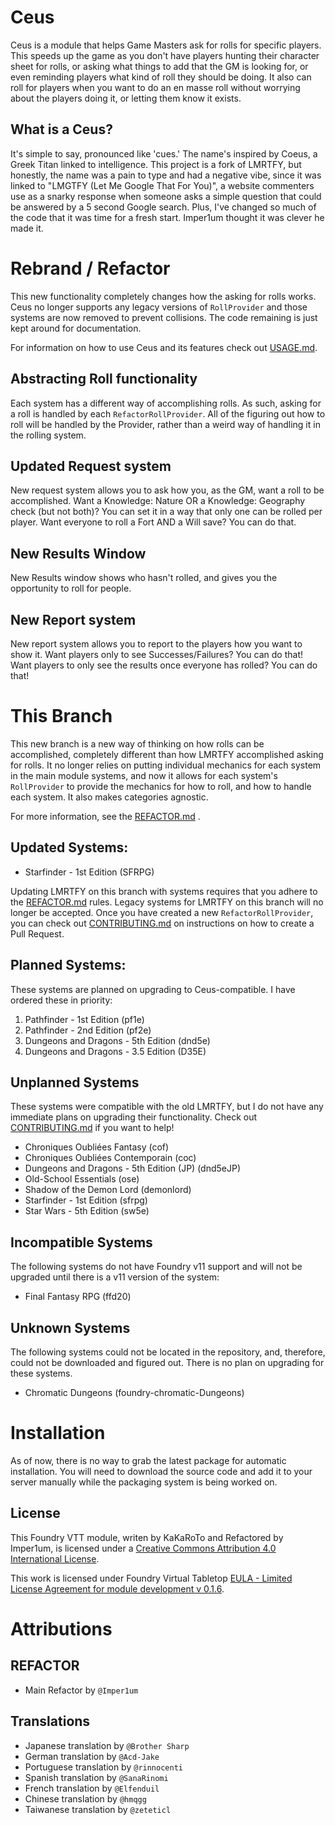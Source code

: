 # Ceus
Ceus is a module that helps Game Masters ask for rolls for specific players. This speeds up the game as you don't have players hunting their character sheet for rolls, or asking what things to add that the GM is looking for, or even reminding players what kind of roll they should be doing. It also can roll for players when you want to do an en masse roll without worrying about the players doing it, or letting them know it exists.

## What is a Ceus?
It's simple to say, pronounced like 'cues.' The name's inspired by Coeus, a Greek Titan linked to intelligence. This project is a fork of LMRTFY, but honestly, the name was a pain to type and had a negative vibe, since it was linked to "LMGTFY (Let Me Google That For You)", a website commenters use as a snarky response when someone asks a simple question that could be answered by a 5 second Google search. Plus, I've changed so much of the code that it was time for a fresh start. Imper1um thought it was clever he made it.

# Rebrand / Refactor
This new functionality completely changes how the asking for rolls works. Ceus no longer supports any legacy versions of `RollProvider` and those systems are now removed to prevent collisions. The code remaining is just kept around for documentation.

For information on how to use Ceus and its features check out [USAGE.md](USAGE.md).

## Abstracting Roll functionality

Each system has a different way of accomplishing rolls. As such, asking for a roll is handled by each `RefactorRollProvider`. All of the figuring out how to roll will be handled by the Provider, rather than a weird way of handling it in the rolling system.

## Updated Request system
New request system allows you to ask how you, as the GM, want a roll to be accomplished. Want a Knowledge: Nature OR a Knowledge: Geography check (but not both)? You can set it in a way that only one can be rolled per player. Want everyone to roll a Fort AND a Will save? You can do that.

## New Results Window
New Results window shows who hasn't rolled, and gives you the opportunity to roll for people.

## New Report system
New report system allows you to report to the players how you want to show it. Want players only to see Successes/Failures? You can do that! Want players to only see the results once everyone has rolled? You can do that!

# This Branch
This new branch is a new way of thinking on how rolls can be accomplished, completely different than how LMRTFY accomplished asking for rolls. It no longer relies on putting individual mechanics for each system in the main module systems, and now it allows for each system's `RollProvider` to provide the mechanics for how to roll, and how to handle each system. It also makes categories agnostic.

For more information, see the [REFACTOR.md](/REFACTOR.md) .

## Updated Systems:
- Starfinder - 1st Edition (SFRPG)

Updating LMRTFY on this branch with systems requires that you adhere to the [REFACTOR.md](/REFACTOR.md) rules. Legacy systems for LMRTFY on this branch will no longer be accepted. Once you have created a new `RefactorRollProvider`, you can check out [CONTRIBUTING.md](/CONTRIBUTING.md) on instructions on how to create a Pull Request.

## Planned Systems:
These systems are planned on upgrading to Ceus-compatible. I have ordered these in priority:

1. Pathfinder - 1st Edition (pf1e)
2. Pathfinder - 2nd Edition (pf2e)
3. Dungeons and Dragons - 5th Edition (dnd5e)
4. Dungeons and Dragons - 3.5 Edition (D35E)

## Unplanned Systems
These systems were compatible with the old LMRTFY, but I do not have any immediate plans on upgrading their functionality. Check out [CONTRIBUTING.md](/CONTRIBUTING.md) if you want to help!

- Chroniques Oubliées Fantasy (cof)
- Chroniques Oubliées Contemporain (coc)
- Dungeons and Dragons - 5th Edition (JP) (dnd5eJP)
- Old-School Essentials (ose)
- Shadow of the Demon Lord (demonlord)
- Starfinder - 1st Edition (sfrpg)
- Star Wars - 5th Edition (sw5e)

## Incompatible Systems
The following systems do not have Foundry v11 support and will not be upgraded until there is a v11 version of the system:

- Final Fantasy RPG (ffd20)

## Unknown Systems
The following systems could not be located in the repository, and, therefore, could not be downloaded and figured out. There is no plan on upgrading for these systems.

- Chromatic Dungeons (foundry-chromatic-Dungeons)

# Installation
As of now, there is no way to grab the latest package for automatic installation. You will need to download the source code and add it to your server manually while the packaging system is being worked on.

## License
This Foundry VTT module, writen by KaKaRoTo and Refactored by Imper1um, is licensed under a [Creative Commons Attribution 4.0 International License](http://creativecommons.org/licenses/by/4.0/).

This work is licensed under Foundry Virtual Tabletop [EULA - Limited License Agreement for module development v 0.1.6](http://foundryvtt.com/pages/license.html).

# Attributions

## REFACTOR

- Main Refactor by `@Imper1um`

## Translations

- Japanese translation by `@Brother Sharp`
- German translation by `@Acd-Jake`
- Portuguese translation by `@rinnocenti`
- Spanish translation by `@SanaRinomi`
- French translation by `@Elfenduil`
- Chinese translation by `@hmqgg`
- Taiwanese translation by `@zeteticl`
